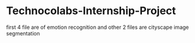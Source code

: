 # Technocolabs-Internship-Project

first 4 file are of emotion recognition and other 2 files are cityscape image segmentation
